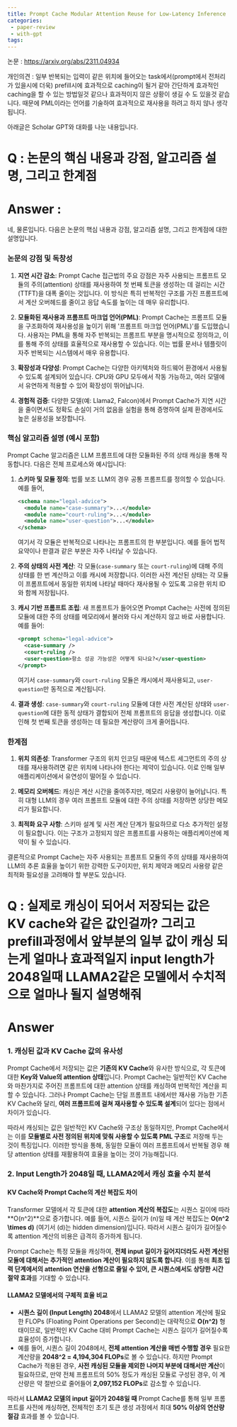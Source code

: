 ```yaml
---
title: Prompt Cache Modular Attention Reuse for Low-Latency Inference
categories:
 - paper-review
 - with-gpt
tags:
---
```


논문 : https://arxiv.org/abs/2311.04934

개인의견 : 일부 반복되는 입력이 같은 위치에 들어오는 task에서(prompt에서 전처리가 있을시에 더욱) prefill시에 효과적으로 caching이 될거 같아 간단하게 효과적인 caching을 할 수 있는 방법일것 같으나 효과적이지 않은 상황이 생길 수 도 있을것 같습니다. 때문에 PML이라는 언어를 기술하여 효과적으로 재사용을 하려고 하지 않나 생각됩니다.

아래글은 Scholar GPT와 대화를 나눈 내용입니다.

# Q : 논문의 핵심 내용과 강점, 알고리즘 설명, 그리고 한계점

# Answer : 
네, 물론입니다. 다음은 논문의 핵심 내용과 강점, 알고리즘 설명, 그리고 한계점에 대한 설명입니다.

### 논문의 강점 및 독창성
1. **지연 시간 감소**: Prompt Cache 접근법의 주요 강점은 자주 사용되는 프롬프트 모듈의 주의(attention) 상태를 재사용하여 첫 번째 토큰을 생성하는 데 걸리는 시간(TTFT)을 대폭 줄이는 것입니다. 이 방식은 특히 반복적인 구조를 가진 프롬프트에서 계산 오버헤드를 줄이고 응답 속도를 높이는 데 매우 유리합니다.
   
2. **모듈화된 재사용과 프롬프트 마크업 언어(PML)**: Prompt Cache는 프롬프트 모듈을 구조화하여 재사용성을 높이기 위해 '프롬프트 마크업 언어(PML)'를 도입했습니다. 사용자는 PML을 통해 자주 반복되는 프롬프트 부분을 명시적으로 정의하고, 이를 통해 주의 상태를 효율적으로 재사용할 수 있습니다. 이는 법률 문서나 템플릿이 자주 반복되는 시스템에서 매우 유용합니다.

3. **확장성과 다양성**: Prompt Cache는 다양한 아키텍처와 하드웨어 환경에서 사용될 수 있도록 설계되어 있습니다. CPU와 GPU 모두에서 작동 가능하고, 여러 모델에서 유연하게 적용할 수 있어 확장성이 뛰어납니다.

4. **경험적 검증**: 다양한 모델(예: Llama2, Falcon)에서 Prompt Cache가 지연 시간을 줄이면서도 정확도 손실이 거의 없음을 실험을 통해 증명하여 실제 환경에서도 높은 실용성을 보장합니다.

### 핵심 알고리즘 설명 (예시 포함)
Prompt Cache 알고리즘은 LLM 프롬프트에 대한 모듈화된 주의 상태 캐싱을 통해 작동합니다. 다음은 전체 프로세스와 예시입니다:

1. **스키마 및 모듈 정의**: 법률 보조 LLM의 경우 공통 프롬프트를 정의할 수 있습니다. 예를 들어,
   ```xml
   <schema name="legal-advice">
     <module name="case-summary">...</module>
     <module name="court-ruling">...</module>
     <module name="user-question">...</module>
   </schema>
   ```
   여기서 각 모듈은 반복적으로 나타나는 프롬프트의 한 부분입니다. 예를 들어 법적 요약이나 판결과 같은 부분은 자주 나타날 수 있습니다.

2. **주의 상태의 사전 계산**: 각 모듈(`case-summary` 또는 `court-ruling`)에 대해 주의 상태를 한 번 계산하고 이를 캐시에 저장합니다. 이러한 사전 계산된 상태는 각 모듈이 프롬프트에서 동일한 위치에 나타날 때마다 재사용될 수 있도록 고유한 위치 ID와 함께 저장됩니다.

3. **캐시 기반 프롬프트 조립**: 새 프롬프트가 들어오면 Prompt Cache는 사전에 정의된 모듈에 대한 주의 상태를 메모리에서 불러와 다시 계산하지 않고 바로 사용합니다. 예를 들어:
   ```xml
   <prompt schema="legal-advice">
     <case-summary />
     <court-ruling />
     <user-question>항소 성공 가능성은 어떻게 되나요?</user-question>
   </prompt>
   ```
   여기서 `case-summary`와 `court-ruling` 모듈은 캐시에서 재사용되고, `user-question`만 동적으로 계산됩니다.

4. **결과 생성**: `case-summary`와 `court-ruling` 모듈에 대한 사전 계산된 상태와 `user-question`에 대한 동적 상태가 결합되어 전체 프롬프트의 응답을 생성합니다. 이로 인해 첫 번째 토큰을 생성하는 데 필요한 계산량이 크게 줄어듭니다.

### 한계점
1. **위치 의존성**: Transformer 구조의 위치 인코딩 때문에 텍스트 세그먼트의 주의 상태를 재사용하려면 같은 위치에 나타나야 한다는 제약이 있습니다. 이로 인해 일부 애플리케이션에서 유연성이 떨어질 수 있습니다.

2. **메모리 오버헤드**: 캐싱은 계산 시간을 줄여주지만, 메모리 사용량이 늘어납니다. 특히 대형 LLM의 경우 여러 프롬프트 모듈에 대한 주의 상태를 저장하면 상당한 메모리가 필요합니다.

3. **최적화 요구 사항**: 스키마 설계 및 사전 계산 단계가 필요하므로 다소 추가적인 설정이 필요합니다. 이는 구조가 고정되지 않은 프롬프트를 사용하는 애플리케이션에 제약이 될 수 있습니다.

결론적으로 Prompt Cache는 자주 사용되는 프롬프트 모듈의 주의 상태를 재사용하여 LLM의 추론 효율을 높이기 위한 강력한 도구이지만, 위치 제약과 메모리 사용량 같은 최적화 필요성을 고려해야 할 부분도 있습니다.


# Q : 실제로 캐싱이 되어서 저장되는 값은 KV cache와 같은 값인걸까? 그리고 prefill과정에서 앞부분의 일부 값이 캐싱 되는게 얼마나 효과적일지 input length가 2048일때 LLAMA2같은 모델에서 수치적으로 얼마나 될지 설명해줘

# Answer

### 1. 캐싱된 값과 KV Cache 값의 유사성

Prompt Cache에서 저장되는 값은 **기존의 KV Cache**와 유사한 방식으로, 각 토큰에 대한 **Key와 Value의 attention 상태**입니다. Prompt Cache는 일반적인 KV Cache와 마찬가지로 주어진 프롬프트에 대한 attention 상태를 캐싱하여 반복적인 계산을 피할 수 있습니다. 그러나 Prompt Cache는 단일 프롬프트 내에서만 재사용 가능한 기존 KV Cache와 달리, **여러 프롬프트에 걸쳐 재사용할 수 있도록 설계**되어 있다는 점에서 차이가 있습니다. 

따라서 캐싱되는 값은 일반적인 KV Cache와 구조상 동일하지만, Prompt Cache에서는 이를 **모듈별로 사전 정의된 위치에 맞춰 사용할 수 있도록 PML 구조**로 저장해 두는 것이 특징입니다. 이러한 방식을 통해, 동일한 모듈이 여러 프롬프트에서 반복될 경우 해당 attention 상태를 재활용하여 효율을 높이는 것이 가능해집니다.

### 2. Input Length가 2048일 때, LLAMA2에서 캐싱 효율 수치 분석

#### KV Cache와 Prompt Cache의 계산 복잡도 차이
Transformer 모델에서 각 토큰에 대한 **attention 계산의 복잡도**는 시퀀스 길이에 따라 **O(n^2)**으로 증가합니다. 예를 들어, 시퀀스 길이가 \(n\)일 때 계산 복잡도는 **O(n^2 \times d)** (여기서 \(d\)는 hidden dimension)입니다. 따라서 시퀀스 길이가 길어질수록 attention 계산의 비용은 급격히 증가하게 됩니다.

Prompt Cache는 특정 모듈을 캐싱하여, **전체 input 길이가 길어지더라도 사전 계산된 모듈에 대해서는 추가적인 attention 계산이 필요하지 않도록 합니다**. 이를 통해 **최초 입력 단계에서의 attention 연산을 선형으로 줄일 수 있어, 큰 시퀀스에서도 상당한 시간 절약 효과**를 기대할 수 있습니다.

#### LLAMA2 모델에서의 구체적 효율 비교
* **시퀀스 길이 (Input Length) 2048**에서 LLAMA2 모델의 attention 계산에 필요한 FLOPs (Floating Point Operations per Second)는 대략적으로 **O(n^2)** 형태이므로, 일반적인 KV Cache 대비 Prompt Cache는 시퀀스 길이가 길어질수록 효율성이 증가합니다.
* 예를 들어, 시퀀스 길이 2048에서, **전체 attention 계산을 매번 수행할 경우** 필요한 계산량을 **2048^2 = 4,194,304 FLOPs**로 볼 수 있습니다. 하지만 Prompt Cache가 적용된 경우, **사전 캐싱된 모듈을 제외한 나머지 부분에 대해서만 계산**이 필요하므로, 만약 전체 프롬프트의 50% 정도가 캐싱된 모듈로 구성된 경우, 이 계산량은 약 절반으로 줄어들어 **2,097,152 FLOPs**로 감소할 수 있습니다.

따라서 **LLAMA2 모델의 input 길이가 2048일 때** Prompt Cache를 통해 일부 프롬프트를 사전에 캐싱하면, 전체적인 초기 토큰 생성 과정에서 최대 **50% 이상의 연산량 절감** 효과를 볼 수 있습니다.


